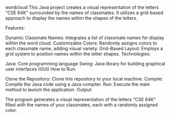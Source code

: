wordcloud
This Java project creates a visual representation of the letters "CSE 64K" surrounded by the names of classmates. It utilizes a grid-based approach to display the names within the shapes of the letters.

Features:

Dynamic Classmate Names: Integrates a list of classmate names for display within the word cloud.
Customizable Colors: Randomly assigns colors to each classmate name, adding visual variety.
Grid-Based Layout: Employs a grid system to position names within the letter shapes.
Technologies:

Java: Core programming language
Swing: Java library for building graphical user interfaces (GUI)
How to Run:

Clone the Repository: Clone this repository to your local machine.
Compile: Compile the Java code using a Java compiler.
Run: Execute the main method to launch the application.
Output:

The program generates a visual representation of the letters "CSE 64K" filled with the names of your classmates, each with a randomly assigned color.
